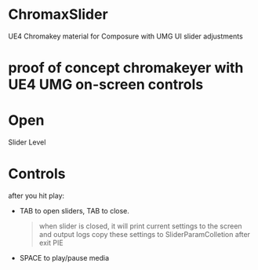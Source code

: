 # ChromaxSlider
UE4 Chromakey material for Composure with UMG UI slider adjustments

# proof of concept chromakeyer with UE4 UMG on-screen controls


# Open 
Slider Level

# Controls
after you hit play:
- TAB to open sliders, TAB to close.
  > when slider is closed, it will print current settings to the screen and output logs
  > copy these settings to SliderParamColletion after exit PIE
- SPACE to play/pause media
